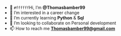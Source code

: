 - 👋 `#ffffff`Hi, I’m **@Thomasbamber99**
- 👀 I’m interested in a career change
- 🌱 I’m currently learning **Python** & **Sql**
- 💞️ I’m looking to collaborate on Personal development
- 📫 How to reach me **Thomasbamber99@gmail.com**

<!---
Thomasbamber99/Thomasbamber99 is a ✨ special ✨ repository because its `README.md` (this file) appears on your GitHub profile.
You can click the Preview link to take a look at your changes.
--->
